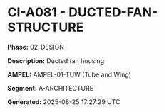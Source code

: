 # CI-A081 - DUCTED-FAN-STRUCTURE

**Phase:** 02-DESIGN

**Description:** Ducted fan housing

**AMPEL:** AMPEL-01-TUW (Tube and Wing)

**Segment:** A-ARCHITECTURE

**Generated:** 2025-08-25 17:27:29 UTC
